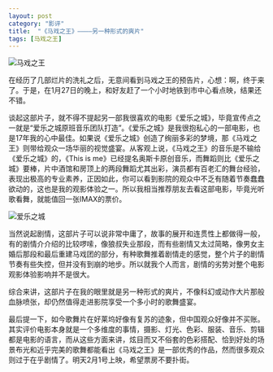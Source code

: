 ```yaml
---
layout: post
category: "影评"
title:  "《马戏之王》————另一种形式的爽片"
tags: [马戏之王]
---
```


![马戏之王][1]

在经历了几部烂片的洗礼之后，无意间看到马戏之王的预告片，心想：啊，终于来了。于是，在1月27日的晚上，和好友赶了一个小时地铁到市中心看点映，结果还不错。

谈起这部片子，就不得不提起另一部我很喜欢的电影《爱乐之城》，毕竟宣传点之一就是“爱乐之城原班音乐团队打造”。《爱乐之城》是我很抱私心的一部电影，也是17年我的心中最佳。如果说《爱乐之城》创造了绚丽多彩的梦境，那《马戏之王》则带给观众一场华丽的视觉盛宴。从客观上说，《马戏之王》的音乐是不输给《爱乐之城》的，《This is me》已经提名奥斯卡原创音乐，而舞蹈则比《爱乐之城》要棒，片中酒馆和房顶上的两段舞蹈尤其出彩，演员都有百老汇的舞台经验，表现出极高的专业素养，正因如此，你可以看到影院的观众中不乏有随着节奏蠢蠢欲动的，这也是我的观影体验之一。所以我相当推荐朋友去看这部电影，毕竟光听歌看舞，就能值回一张IMAX的票价。

![爱乐之城][2]

当然说起剧情，这部片子可以说非常中庸了，故事的展开和连贯性上都做得一般，有的剧情介介绍的比较啰嗦，像狼叔失业那段，而有些剧情又太过简略，像男女主婚后那段和最后重建马戏团的部分，有种歌舞推着剧情走的感觉，整个片子的剧情节奏有些失控，但并没有到崩的地步。所以就我个人而言，剧情的劣势对整个电影观影体验影响并不是很大。

综合来讲，这部片子在我的眼里就是另一种形式的爽片，不像科幻或动作大片那般血脉喷张，却仍然值得走进影院享受一个多小时的歌舞盛宴。

最后提一下，如今歌舞片在好莱坞好像有复苏的迹象，但中国观众好像并不买账。其实评价电影本身就是一个多维度的事情，摄影、灯光、色彩、服装、音乐、剪辑都是电影的语言，而从这些方面来讲，炫目而又不俗套的色彩搭配、恰到好处的场景布光和近乎完美的歌舞都能看出《马戏之王》是一部优秀的作品，然而很多观众则过于在乎剧情了。明天2月1号上映，希望票房不要扑街。

  [1]: http://or9cryhof.bkt.clouddn.com/p2507867454.jpg
  [2]: http://or9cryhof.bkt.clouddn.com/p2426964167.jpg

